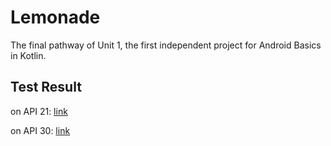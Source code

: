 # Lemonade

The final pathway of Unit 1, the first independent project for Android Basics in Kotlin.

## Test Result

on API 21: [link](https://www.loom.com/share/927c1c4457d9401ea1478555f55f867f)

on API 30: [link](https://www.loom.com/share/59b2129e04334d2aaf23cb6eccafd76e)
